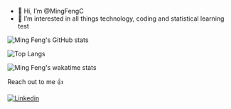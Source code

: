 - 👋 Hi, I’m @MingFengC
- 👀 I’m interested in all things technology, coding and statistical learning
test

![Ming Feng's GitHub stats](https://github-readme-stats.vercel.app/api?username=MingFengC&count_private=true&show_icons=true&theme=radical)

![Top Langs](https://github-readme-stats.vercel.app/api/top-langs/?username=MingFengC&layout=compact&theme=radical)

![Ming Feng's wakatime stats](https://github-readme-stats.vercel.app/api/wakatime?username=MingFengC&langs_count=8&layout=compact&hide_border=true&theme=radical)

Reach out to me 👍

[![Linkedin](https://img.shields.io/badge/LinkedIn-0077B5?style=for-the-badge&logo=linkedin&logoColor=white)](https://www.linkedin.com/in/mingfengc825/)

<!---
MingFengC/MingFengC is a ✨ special ✨ repository because its `README.md` (this file) appears on your GitHub profile.
You can click the Preview link to take a look at your changes.
--->
